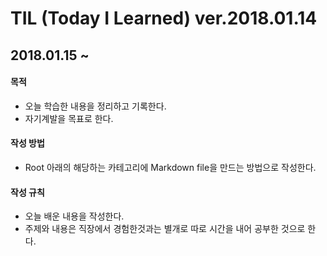 # TIL (Today I Learned) ver.2018.01.14
## 2018.01.15 ~

#### 목적
* 오늘 학습한 내용을 정리하고 기록한다.
* 자기계발을 목표로 한다.

#### 작성 방법
* Root 아래의 해당하는 카테고리에 Markdown file을 만드는 방법으로 작성한다.

#### 작성 규칙
* 오늘 배운 내용을 작성한다. 
* 주제와 내용은 직장에서 경험한것과는 별개로 따로 시간을 내어 공부한 것으로 한다.


